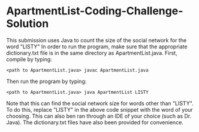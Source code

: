 # ApartmentList-Coding-Challenge-Solution

This submission uses Java to count the size of the social network for the word "LISTY"
In order to run the program, make sure that the appropriate dictionary.txt file is in the same directory as ApartmentList.java.
First, compile by typing:

```
<path to ApartmentList.java> javac ApartmentList.java

```

Then run the program by typing:

```
<path to ApartmentList.java> java ApartmentList LISTY

```
Note that this can find the social network size for words other than "LISTY". To do this, replace "LISTY" in the above code snippet with the word of your choosing. This can also ben ran through an IDE of your choice (such as Dr. Java). The dictionary.txt files have also been provided for convenience.

